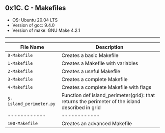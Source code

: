## 0x1C. C - Makefiles

- OS: Ubuntu 20.04 LTS
- Version of gcc: 9.4.0
- Version of make: GNU Make 4.2.1

---

| File Name | Description     |
| ------------ | ------------    |
| `0-Makefile` | Creates a basic Makefile |
| `1-Makefile` | Creates a Makefile with variables |
| `2-Makefile` | Creates a useful Makefile |
| `3-Makefile` | Creates a complete Makefile |
| `4-Makefile` | Creates a complete Makefile with flags |
| `5-island_perimeter.py` | Function def island_perimeter(grid): that returns the perimeter of the island described in grid |
| ------------ | ------------    |
| `100-Makefile` | Creates an advanced Makefile |
